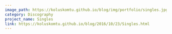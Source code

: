```yaml
---
image_path: https://koluskomtu.github.io/blog/img/portfolio/singles.jpg
category: Discography
project_name: Singles
link: https://koluskomtu.github.io/blog/2016/10/23/Singles.html
---
```

